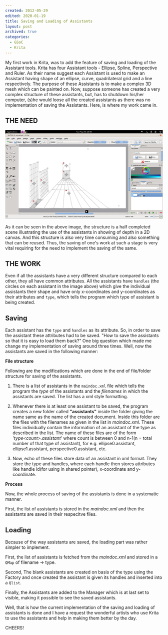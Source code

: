 ```yaml
---
created: 2012-05-29
edited: 2020-01-19
title: Saving and Loading of Assistants
layout: post
archived: true
categories:
  - GSoC
  - Krita
---
```


My first work in Krita, was to add the feature of saving and loading of the Assistant tools. Krita has four Assistant tools - Ellipse, Spline, Perspective and Ruler. As their name suggest each Assistant is used to make an Assistant having shape of an ellipse, curve, quadrilateral grid and a line respectively. The purpose of these Assistants is to make a complex 3D mesh which can be painted on. Now, suppose someone has created a very complex structure of these assistants, but, has to shutdown his/her computer, (s)he would loose all the created assistants as there was no implementation of saving the Assistants. Here, is where my work came in.

## **THE NEED**

![A structure made using the assistants](../images/assistants_structure.png)

As it can be seen in the above image, the structure is a half completed scene illustrating the use of the assistants in showing of depth in a 2D canvas. And this structure is also very time consuming and also something that can be reused. Thus, the saving of one's work at such a stage is very vital requiring for the need to implement the saving of the same.

## **THE WORK**

Even if all the assistants have a very different structure compared to each other, they all have common attributes. All the assistants have `handles` (the circles on each assistant in the image above) which give the individual assistants their shape and have only x-coordinates and y-coordinates as their attributes and `type`, which tells the program which type of assistant is being created.

## **Saving**

Each assistant has the `type` and `handles` as its attribute. So, in order to save the assistant these attributes had to be saved. "How to save the assistants so that it is easy to load them back?" One big question which made me change my implementation of saving around three times. Well, now the assistants are saved in the following manner:

**File structure**

Following are the modifications which are done in the end of file/folder structure for saving of the assistants.

1.  There is a list of assistants in the `maindoc.xml` file which tells the program the *type* of the assistants and the _filenames_ in which the assistants are saved. The list has a xml style formatting.

2) Whenever there is at least one assistant to be saved, the program creates a new folder called **"assistants"** inside the folder giving the name same as the name of the created document. Inside this folder are the files with the filenames as given in the list in *maindoc.xml*. These files individually contain the information of an assistant of the type as described in the list. The name of these files are of the form '_type\<count\>.assistant_' where count is between 0 and n-1(n = total number of that type of assistant), for e.g. ellipse0.assistant, ellipse1.assistant, perspective0.assistant, etc.

3. Now, echo of these files store data of an assistant in xml format. They store the type and handles, where each handle then stores attributes like handle id(for using in shared pointer), x-coordinate and y-coordinate.

**Process**

Now, the whole process of saving of the assistants is done in a systematic manner.

First, the list of assistants is stored in the *maindoc.xml* and then the assistants are saved in their respecitve files.

## **Loading**

Because of the way assistants are saved, the loading part was rather simpler to implement.

First, the list of assistants is fetched from the *maindoc.xml* and stored in a `QMap` of filename -> type.

Second, The blank assistants are created on basis of the type using the Factory and once created the assistant is given its handles and inserted into a `Qlist`.

Finally, the Assistants are added to the Manager which is at last set to visible, making it possible to see the saved assistants.

Well, that is how the current implementation of the saving and loading of assistants is done and I have a request the wonderful artists who use Krita to use the assistants and help in making them better by the day.

CHEERS!
